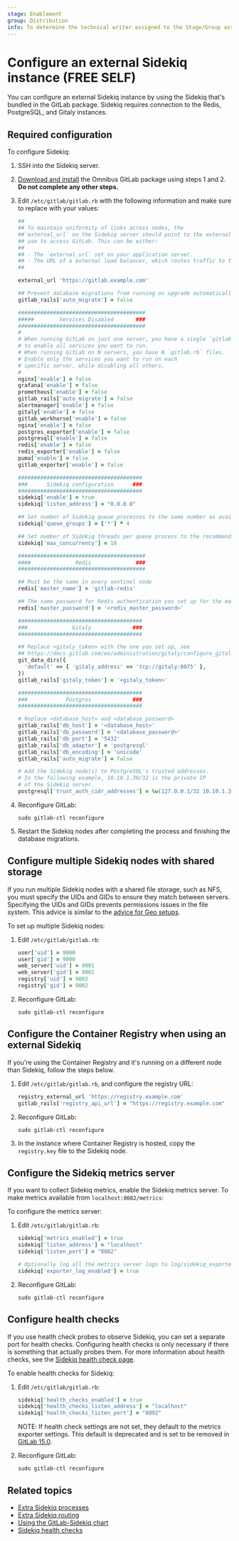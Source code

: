 ```yaml
---
stage: Enablement
group: Distribution
info: To determine the technical writer assigned to the Stage/Group associated with this page, see https://about.gitlab.com/handbook/engineering/ux/technical-writing/#assignments
---
```


# Configure an external Sidekiq instance **(FREE SELF)**

You can configure an external Sidekiq instance by using the Sidekiq that's
bundled in the GitLab package. Sidekiq requires connection to the Redis,
PostgreSQL, and Gitaly instances.

## Required configuration

To configure Sidekiq:

1. SSH into the Sidekiq server.
1. [Download and install](https://about.gitlab.com/install/) the Omnibus GitLab package
   using steps 1 and 2. **Do not complete any other steps.**
1. Edit `/etc/gitlab/gitlab.rb` with the following information and make sure
   to replace with your values:

   ```ruby
   ##
   ## To maintain uniformity of links across nodes, the
   ##`external_url` on the Sidekiq server should point to the external URL that users
   ## use to access GitLab. This can be either:
   ##
   ## - The `external_url` set on your application server.
   ## - The URL of a external load balancer, which routes traffic to the GitLab application server.
   ##

   external_url 'https://gitlab.example.com'

   ## Prevent database migrations from running on upgrade automatically
   gitlab_rails['auto_migrate'] = false

   ########################################
   #####        Services Disabled       ###
   ########################################
   #
   # When running GitLab on just one server, you have a single `gitlab.rb`
   # to enable all services you want to run.
   # When running GitLab on N servers, you have N `gitlab.rb` files.
   # Enable only the services you want to run on each
   # specific server, while disabling all others.
   #
   nginx['enable'] = false
   grafana['enable'] = false
   prometheus['enable'] = false
   gitlab_rails['auto_migrate'] = false
   alertmanager['enable'] = false
   gitaly['enable'] = false
   gitlab_workhorse['enable'] = false
   nginx['enable'] = false
   postgres_exporter['enable'] = false
   postgresql['enable'] = false
   redis['enable'] = false
   redis_exporter['enable'] = false
   puma['enable'] = false
   gitlab_exporter['enable'] = false

   #######################################
   ###      Sidekiq configuration      ###
   #######################################
   sidekiq['enable'] = true
   sidekiq['listen_address'] = "0.0.0.0"

   ## Set number of Sidekiq queue processes to the same number as available CPUs
   sidekiq['queue_groups'] = ['*'] * 4

   ## Set number of Sidekiq threads per queue process to the recommend number of 10
   sidekiq['max_concurrency'] = 10

   ########################################
   ####              Redis              ###
   ########################################

   ## Must be the same in every sentinel node
   redis['master_name'] = 'gitlab-redis'

   ## The same password for Redis authentication you set up for the master node.
   redis['master_password'] = '<redis_master_password>'

   #######################################
   ###              Gitaly             ###
   #######################################

   ## Replace <gitaly_token> with the one you set up, see
   ## https://docs.gitlab.com/ee/administration/gitaly/configure_gitaly.html#about-the-gitaly-token
   git_data_dirs({
     'default' => { 'gitaly_address' => 'tcp://gitaly:8075' },
   })
   gitlab_rails['gitaly_token'] = '<gitaly_token>'

   #######################################
   ###            Postgres             ###
   #######################################

   # Replace <database_host> and <database_password>
   gitlab_rails['db_host'] = '<database_host>'
   gitlab_rails['db_password'] = '<database_password>'
   gitlab_rails['db_port'] = '5432'
   gitlab_rails['db_adapter'] = 'postgresql'
   gitlab_rails['db_encoding'] = 'unicode'
   gitlab_rails['auto_migrate'] = false

   # Add the Sidekiq node(s) to PostgreSQL's trusted addresses.
   # In the following example, 10.10.1.30/32 is the private IP
   # of the Sidekiq server.
   postgresql['trust_auth_cidr_addresses'] = %w(127.0.0.1/32 10.10.1.30/32)
   ```

1. Reconfigure GitLab:

   ```shell
   sudo gitlab-ctl reconfigure
   ```

1. Restart the Sidekiq nodes after completing the process and finishing the database migrations.

## Configure multiple Sidekiq nodes with shared storage

If you run multiple Sidekiq nodes with a shared file storage, such as NFS, you must
specify the UIDs and GIDs to ensure they match between servers. Specifying the UIDs
and GIDs prevents permissions issues in the file system. This advice is similar to the
[advice for Geo setups](geo/replication/multiple_servers.md#step-4-configure-the-frontend-application-nodes-on-the-geo-secondary-site).

To set up multiple Sidekiq nodes:

1. Edit `/etc/gitlab/gitlab.rb`:

   ```ruby
   user['uid'] = 9000
   user['gid'] = 9000
   web_server['uid'] = 9001
   web_server['gid'] = 9001
   registry['uid'] = 9002
   registry['gid'] = 9002
   ```

1. Reconfigure GitLab:

   ```shell
   sudo gitlab-ctl reconfigure
   ```

## Configure the Container Registry when using an external Sidekiq

If you're using the Container Registry and it's running on a different
node than Sidekiq, follow the steps below.

1. Edit `/etc/gitlab/gitlab.rb`, and configure the registry URL:

   ```ruby
   registry_external_url 'https://registry.example.com'
   gitlab_rails['registry_api_url'] = "https://registry.example.com"
   ```

1. Reconfigure GitLab:

   ```shell
   sudo gitlab-ctl reconfigure
   ```

1. In the instance where Container Registry is hosted, copy the `registry.key`
   file to the Sidekiq node.

## Configure the Sidekiq metrics server

If you want to collect Sidekiq metrics, enable the Sidekiq metrics server.
To make metrics available from `localhost:8082/metrics`:

To configure the metrics server:

1. Edit `/etc/gitlab/gitlab.rb`:

   ```ruby
   sidekiq['metrics_enabled'] = true
   sidekiq['listen_address'] = "localhost"
   sidekiq['listen_port'] = "8082"

   # Optionally log all the metrics server logs to log/sidekiq_exporter.log
   sidekiq['exporter_log_enabled'] = true
   ```

1. Reconfigure GitLab:

   ```shell
   sudo gitlab-ctl reconfigure
   ```

## Configure health checks

If you use health check probes to observe Sidekiq,
you can set a separate port for health checks.
Configuring health checks is only necessary if there is something that actually probes them.
For more information about health checks, see the [Sidekiq health check page](sidekiq_health_check.md).

To enable health checks for Sidekiq:

1. Edit `/etc/gitlab/gitlab.rb`:

    ```ruby
   sidekiq['health_checks_enabled'] = true
   sidekiq['health_checks_listen_address'] = "localhost"
   sidekiq['health_checks_listen_port'] = "8092"
   ```

   NOTE:
   If health check settings are not set, they default to the metrics exporter settings.
   This default is deprecated and is set to be removed in [GitLab 15.0](https://gitlab.com/gitlab-org/gitlab/-/issues/347509).

1. Reconfigure GitLab:

   ```shell
   sudo gitlab-ctl reconfigure
   ```

## Related topics

- [Extra Sidekiq processes](operations/extra_sidekiq_processes.md)
- [Extra Sidekiq routing](operations/extra_sidekiq_routing.md)
- [Using the GitLab-Sidekiq chart](https://docs.gitlab.com/charts/charts/gitlab/sidekiq/)
- [Sidekiq health checks](sidekiq_health_check.md)
